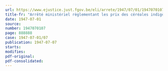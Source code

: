 ```yaml
---
url: https://www.ejustice.just.fgov.be/eli/arrete/1947/07/01/1947070107/justel
title-fr: "Arrêté ministériel règlementant les prix des céréales indigènes de la récolte 1947"
date: 1947-07-01
source:
number: 1947070107
page: 888888
case: 1947-07-01/07
publication: 1947-07-07
starts:
modifies:
pdf-original:
pdf-consolidated:
---
```


